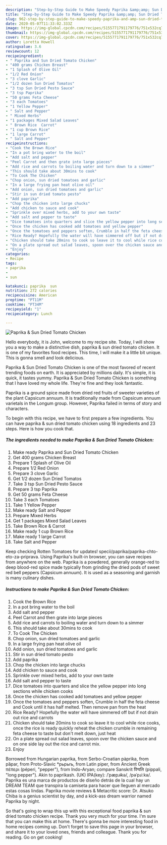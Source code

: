 ```yaml
---
description: "Step-by-Step Guide to Make Speedy Paprika &amp;amp; Sun Dried Tomato Chicken"
title: "Step-by-Step Guide to Make Speedy Paprika &amp;amp; Sun Dried Tomato Chicken"
slug: 962-step-by-step-guide-to-make-speedy-paprika-and-amp-sun-dried-tomato-chicken
date: 2020-05-07T11:33:02.333Z
image: https://img-global.cpcdn.com/recipes/5155771791179776/751x532cq70/paprika-sun-dried-tomato-chicken-recipe-main-photo.jpg
thumbnail: https://img-global.cpcdn.com/recipes/5155771791179776/751x532cq70/paprika-sun-dried-tomato-chicken-recipe-main-photo.jpg
cover: https://img-global.cpcdn.com/recipes/5155771791179776/751x532cq70/paprika-sun-dried-tomato-chicken-recipe-main-photo.jpg
author: Loretta Howell
ratingvalue: 3.6
reviewcount: 12
recipeingredient:
- " Paprika and Sun Dried Tomato Chicken"
- "400 grams Chicken Breast"
- "1 Splash of Olive Oil"
- "1/2 Red Onion"
- "3 clove Garlic"
- "1/2 dozen Sun Dried Tomatos"
- "3 tsp Sun Dried Pesto Sauce"
- "3 tsp Paprika"
- "50 grams Feta Cheese"
- "3 each Tomatoes"
- "1 Yellow Pepper"
- " Salt and Pepper"
- " Mixed Herbs"
- "1 packages Mixed Salad Leaves"
- " Brown Rice  Carrot"
- "1 cup Brown Rice"
- "1 large Carrot"
- " Salt and Pepper"
recipeinstructions:
- "Cook the Brown Rice"
- "In a pot bring water to the boil"
- "Add salt and pepper"
- "Peel Carrot and then grate into large pieces"
- "Add rice and carrots to boiling water and turn down to a simmer"
- "This should take about 30mins to cook"
- "To Cook The Chicken"
- "Chop onion, sun dried tomatoes and garlic"
- "In a large frying pan heat olive oil"
- "Add onion, sun dried tomatoes and garlic"
- "Stir in sun dried tomato pesto"
- "Add paprika"
- "Chop the chicken into large chucks"
- "Add chicken to sauce and cook"
- "Sprinkle over mixed herbs, add to your own taste"
- "Add salt and pepper to taste"
- "Dice tomatoes into quarters and slice the yellow pepper into long sections while chicken cooks"
- "Once the chicken has cooked add tomatoes and yellow pepper"
- "Once the tomatoes and peppers soften, Crumble in half the feta cheese and Cook until it has half melted. Then remove pan from the heat"
- "Rice Ready? Hopefully the water will have simmered off but if not drain out rice and carrots"
- "Chicken should take 20mins to cook so leave it to cool while rice cooks, once the rice is ready quickly reheat the chicken crumble in remaining feta cheese to taste but don&#39;t melt down, just heat"
- "On a plate spread out salad leaves, spoon over the chicken sauce and on one side lay out the rice and carrot mix."
- "Enjoy"
categories:
- Recipe
tags:
- paprika
- 
- sun

katakunci: paprika  sun 
nutrition: 272 calories
recipecuisine: American
preptime: "PT11M"
cooktime: "PT34M"
recipeyield: "1"
recipecategory: Lunch

---
```



![Paprika &amp; Sun Dried Tomato Chicken](https://img-global.cpcdn.com/recipes/5155771791179776/751x532cq70/paprika-sun-dried-tomato-chicken-recipe-main-photo.jpg)

Hello everybody, it is John, welcome to my recipe site. Today, I will show you a way to make a distinctive dish, paprika &amp; sun dried tomato chicken. It is one of my favorites food recipes. This time, I will make it a little bit unique. This is gonna smell and look delicious.

Paprika &amp; Sun Dried Tomato Chicken is one of the most favored of recent trending foods on earth. It is appreciated by millions daily. It's simple, it is quick, it tastes yummy. Paprika &amp; Sun Dried Tomato Chicken is something that I have loved my whole life. They're fine and they look fantastic.

Paprika is a ground spice made from dried red fruits of sweeter varieties of the plant Capsicum annuum. It is traditionally made from Capsicum annuum varietals in the Longum group. However, Paprika failed in terms of story and characters.


To begin with this recipe, we have to first prepare a few ingredients. You can have paprika &amp; sun dried tomato chicken using 18 ingredients and 23 steps. Here is how you cook that.

<!--inarticleads1-->

##### The ingredients needed to make Paprika &amp; Sun Dried Tomato Chicken:

1. Make ready  Paprika and Sun Dried Tomato Chicken
1. Get 400 grams Chicken Breast
1. Prepare 1 Splash of Olive Oil
1. Prepare 1/2 Red Onion
1. Prepare 3 clove Garlic
1. Get 1/2 dozen Sun Dried Tomatos
1. Take 3 tsp Sun Dried Pesto Sauce
1. Prepare 3 tsp Paprika
1. Get 50 grams Feta Cheese
1. Take 3 each Tomatoes
1. Take 1 Yellow Pepper
1. Make ready  Salt and Pepper
1. Prepare  Mixed Herbs
1. Get 1 packages Mixed Salad Leaves
1. Take  Brown Rice &amp; Carrot
1. Make ready 1 cup Brown Rice
1. Make ready 1 large Carrot
1. Take  Salt and Pepper


Keep checking Rotten Tomatoes for updates! specii/paprika/paprika-chto-eto-za-priprava. Using Paprika&#39;s built-in browser, you can save recipes from anywhere on the web. Paprika is a powdered, generally orange-red to deep blood-red spice made typically from grinding the dried pods of sweet red bell peppers (Capsicum annuum). It is used as a seasoning and garnish is many culinary dishes. 

<!--inarticleads2-->

##### Instructions to make Paprika &amp; Sun Dried Tomato Chicken:

1. Cook the Brown Rice
1. In a pot bring water to the boil
1. Add salt and pepper
1. Peel Carrot and then grate into large pieces
1. Add rice and carrots to boiling water and turn down to a simmer
1. This should take about 30mins to cook
1. To Cook The Chicken
1. Chop onion, sun dried tomatoes and garlic
1. In a large frying pan heat olive oil
1. Add onion, sun dried tomatoes and garlic
1. Stir in sun dried tomato pesto
1. Add paprika
1. Chop the chicken into large chucks
1. Add chicken to sauce and cook
1. Sprinkle over mixed herbs, add to your own taste
1. Add salt and pepper to taste
1. Dice tomatoes into quarters and slice the yellow pepper into long sections while chicken cooks
1. Once the chicken has cooked add tomatoes and yellow pepper
1. Once the tomatoes and peppers soften, Crumble in half the feta cheese and Cook until it has half melted. Then remove pan from the heat
1. Rice Ready? Hopefully the water will have simmered off but if not drain out rice and carrots
1. Chicken should take 20mins to cook so leave it to cool while rice cooks, once the rice is ready quickly reheat the chicken crumble in remaining feta cheese to taste but don&#39;t melt down, just heat
1. On a plate spread out salad leaves, spoon over the chicken sauce and on one side lay out the rice and carrot mix.
1. Enjoy


Borrowed from Hungarian paprika, from Serbo-Croatian pàprika, from pȁpar, from Proto-Slavic *pьpьrь, from Latin piper, from Ancient Greek πέπερι (péperi, &#34;pepper&#34;), from Indo-Aryan; compare Sanskrit पिप्पलि (pippali, &#34;long pepper&#34;). Akin to paprikash. (UK) IPA(key): /ˈpæpɹɨkə/, /pəˈpɹiːkə/. Paprika es una marca de productos de diseño detrás de la cual hay un DREAM TEAM que transpira la camiseta para hacer que lleguen al mercado estas cosas lindas. Paprika movie reviews &amp; Metacritic score: Dr. Atsuko Chiba is a genius scientist by day, and a kick-ass dream warrior named Paprika by night. 

So that's going to wrap this up with this exceptional food paprika &amp; sun dried tomato chicken recipe. Thank you very much for your time. I'm sure that you can make this at home. There's gonna be more interesting food in home recipes coming up. Don't forget to save this page in your browser, and share it to your loved ones, friends and colleague. Thank you for reading. Go on get cooking!

